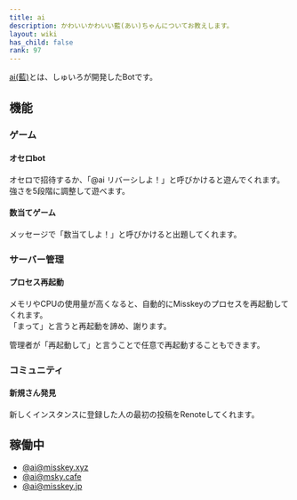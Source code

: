 ```yaml
---
title: ai
description: かわいいかわいい藍(あい)ちゃんについてお教えします。
layout: wiki
has_child: false
rank: 97
---
```

[ai(藍)](https://github.com/syuilo/ai)とは、しゅいろが開発したBotです。

## 機能
### ゲーム
#### オセロbot
オセロで招待するか、「@ai リバーシしよ！」と呼びかけると遊んでくれます。  
強さを5段階に調整して遊べます。

#### 数当てゲーム
メッセージで「数当てしよ！」と呼びかけると出題してくれます。

### サーバー管理
#### プロセス再起動
メモリやCPUの使用量が高くなると、自動的にMisskeyのプロセスを再起動してくれます。  
「まって」と言うと再起動を諦め、謝ります。

管理者が「再起動して」と言うことで任意で再起動することもできます。

### コミュニティ
#### 新規さん発見
新しくインスタンスに登録した人の最初の投稿をRenoteしてくれます。

## 稼働中
- [@ai@misskey.xyz](https://misskey.xyz/@ai)
- [@ai@msky.cafe](https://msky.cafe/@ai)
- [@ai@misskey.jp](https://misskey.jp/@ai)